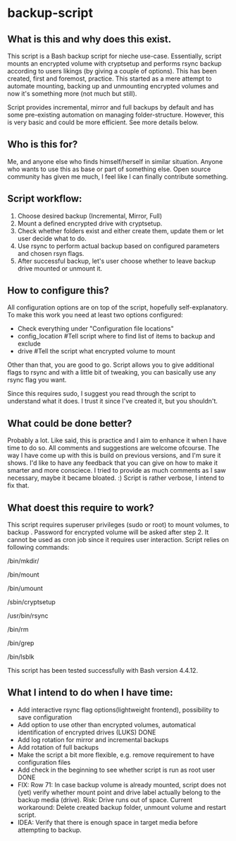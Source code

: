# backup-script

## What is this and why does this exist.

This script is a Bash backup script for nieche use-case. Essentially, script mounts an encrypted volume with cryptsetup and performs rsync backup according to users likings (by giving a couple of options). This has been created, first and foremost, practice. This started as a mere attempt to automate mounting, backing up and unmounting encrypted volumes and now it's something more (not much but still). 

Script provides incremental, mirror and full backups by default and has some pre-existing automation on managing folder-structure. However, this is very basic and could be more efficient. See more details below.

## Who is this for?

Me, and anyone else who finds himself/herself in similar situation. Anyone who wants to use this as base or part of something else. Open source community has given me much, I feel like  I can finally contribute something.

## Script workflow: 

1. Choose desired backup (Incremental, Mirror, Full)
2. Mount a defined encrypted drive with cryptsetup.
3. Check whether folders exist and either create them, update them or let user decide what to do.
4. Use rsync to perform actual backup based on configured parameters and chosen rsyn flags.
5. After successful backup, let's user choose whether to leave backup drive mounted or unmount it. 

## How to configure this?

All configuration options are on top of the script, hopefully self-explanatory. To make this work you need at least two options configured:
- Check everything under "Configuration file locations"
- config_location #Tell script where to find list of items to backup and exclude
- drive #Tell the script what encrypted volume to mount

Other than that, you are good to go. Script allows you to give additional flags to rsync and with a little bit of tweaking, you can basically use any rsync flag you want.

Since this requires sudo, I suggest you read through the script to understand what it does. I trust it since I've created it, but you shouldn't. 

## What could be done better?

Probably a lot. Like said, this is practice and I aim to enhance it when I have time to do so. All comments and suggestions are welcome ofcourse. The way I have come up with this is build on previous versions, and I'm sure it shows. I'd like to have any feedback that you can give on how to make it smarter and more consciece. I tried to provide as much comments as I saw necessary, maybe it became bloated. :) Script is rather verbose, I intend to fix that. 




## What doest this require to work?
This script requires superuser privileges (sudo or root) to mount volumes, to backup . Password for encrypted volume will be asked after step 2. It cannot be used as cron job since it requires user interaction. 
Script relies on following commands: 

/bin/mkdir/

/bin/mount

/bin/umount

/sbin/cryptsetup

/usr/bin/rsync

/bin/rm

/bin/grep

/bin/lsblk

This script has been tested successfully with Bash version 4.4.12.


## What I intend to do when I have time:

- Add interactive rsync flag options(lightweight frontend), possibility to save configuration
- Add option to use other than encrypted volumes, automatical identification of encrypted drives (LUKS) DONE
- Add log rotation for mirror and incremental backups 
- Add rotation of full backups 
- Make the script a bit more flexible, e.g. remove requirement to have configuration files
- Add check in the beginning to see whether script is run as root user DONE
- FIX: Row 71: In case backup volume is already mounted, script does not (yet) verify whether mount point and drive label actually belong to the backup media (drive). Risk: Drive runs out of space. Current workaround: Delete created backup folder, unmount volume and restart script. 
- IDEA: Verify that there is enough space in target media before attempting to backup. 
